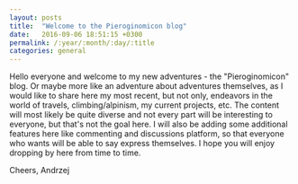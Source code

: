 ```yaml
---
layout: posts
title:  "Welcome to the Pieroginomicon blog"
date:   2016-09-06 18:51:15 +0300
permalink: /:year/:month/:day/:title
categories: general
---
```


Hello everyone and welcome to my new adventures - the "Pieroginomicon" blog. Or maybe more like an adventure about adventures themselves, as I would like to share here my most recent, but not only, endeavors in the world of travels, climbing/alpinism, my current projects, etc. The content will most likely be quite diverse and not every part will be interesting to everyone, but that's not the goal here. I will also be adding some additional features here like commenting and discussions platform, so that everyone who wants will be able to say express themselves. I hope you will enjoy dropping by here from time to time.

Cheers,
Andrzej